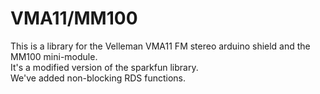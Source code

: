 # VMA11/MM100


This is a library for the Velleman VMA11 FM stereo arduino shield and the MM100 mini-module.  
It's a modified version of the sparkfun library.  
We've added non-blocking RDS functions.
